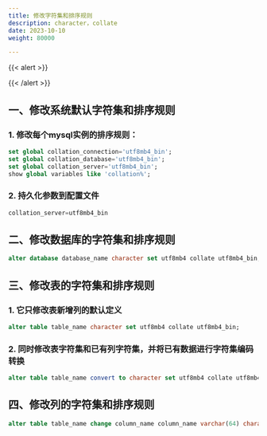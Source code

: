 ```yaml
---
title: 修改字符集和排序规则
description: character，collate
date: 2023-10-10
weight: 80000

---
```


<style>
th, td {
  border: 1px solid rgb(190, 190, 190);
}
</style>


{{< alert >}}

{{< /alert >}}



## 一、修改系统默认字符集和排序规则




### 1. 修改每个mysql实例的排序规则：

```sql
set global collation_connection='utf8mb4_bin';
set global collation_database='utf8mb4_bin';
set global collation_server='utf8mb4_bin';
show global variables like 'collation%';

```


### 2. 持久化参数到配置文件

```sql
collation_server=utf8mb4_bin

```


## 二、修改数据库的字符集和排序规则

```sql
alter database database_name character set utf8mb4 collate utf8mb4_bin;

```

## 三、修改表的字符集和排序规则

### 1. 它只修改表新增列的默认定义
```sql
alter table table_name character set utf8mb4 collate utf8mb4_bin;

```

### 2. 同时修改表字符集和已有列字符集，并将已有数据进行字符集编码转换
```sql
alter table table_name convert to character set utf8mb4 collate utf8mb4_bin;

```



## 四、修改列的字符集和排序规则


```sql
alter table table_name change column_name column_name varchar(64) character set utf8mb4 collate utf8mb4_bin not null;

```




